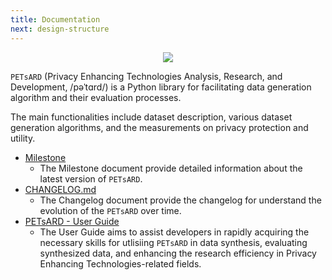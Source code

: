```yaml
---
title: Documentation
next: design-structure
---
```


<p align="center"><img src="/PETsARD/images/PETsARD-logo.png"></p>

`PETsARD` (Privacy Enhancing Technologies Analysis, Research, and Development, /pəˈtɑrd/) is a Python library for facilitating data generation algorithm and their evaluation processes.

The main functionalities include dataset description, various dataset generation algorithms, and the measurements on privacy protection and utility.

- [Milestone](https://github.com/nics-tw/PETsARD/releases/latest)
  - The Milestone document provide detailed information about the latest version of `PETsARD`.
- [CHANGELOG.md](https://github.com/nics-tw/PETsARD/blob/main/CHANGELOG.md)
  - The Changelog document provide the changelog for understand the evolution of the `PETsARD` over time.
- [PETsARD - User Guide](https://nics-tw.github.io/PETsARD/)
  - The User Guide aims to assist developers in rapidly acquiring the necessary skills for utlisiing `PETsARD` in data synthesis, evaluating synthesized data, and enhancing the research efficiency in Privacy Enhancing Technologies-related fields.
